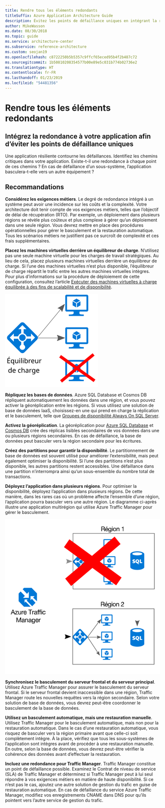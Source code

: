 ```yaml
---
title: Rendre tous les éléments redondants
titleSuffix: Azure Application Architecture Guide
description: Évitez les points de défaillance uniques en intégrant la redondance à votre application.
author: MikeWasson
ms.date: 08/30/2018
ms.topic: guide
ms.service: architecture-center
ms.subservice: reference-architecture
ms.custom: seojan19
ms.openlocfilehash: c8722250b5b5357c9ffcf65eced95b4f2b487c72
ms.sourcegitcommit: 1b50810208354577b00e89e5c031b774b02736e2
ms.translationtype: HT
ms.contentlocale: fr-FR
ms.lasthandoff: 01/23/2019
ms.locfileid: "54481356"
---
```

# <a name="make-all-things-redundant"></a>Rendre tous les éléments redondants

## <a name="build-redundancy-into-your-application-to-avoid-having-single-points-of-failure"></a>Intégrez la redondance à votre application afin d’éviter les points de défaillance uniques

Une application résiliente contourne les défaillances. Identifiez les chemins critiques dans votre application. Existe-t-il une redondance à chaque point de ces chemins ? En cas de défaillance d’un sous-système, l’application basculera-t-elle vers un autre équipement ?

## <a name="recommendations"></a>Recommandations

**Considérez les exigences métiers**. Le degré de redondance intégré à un système peut avoir une incidence sur les coûts et la complexité. Votre architecture doit tenir compte de vos exigences métiers, telles que l’objectif de délai de récupération (RTO). Par exemple, un déploiement dans plusieurs régions se révèle plus coûteux et plus complexe à gérer qu’un déploiement dans une seule région. Vous devrez mettre en place des procédures opérationnelles pour gérer le basculement et la restauration automatique. Tous les scénarios métiers ne justifient pas ce surcroît de complexité et ces frais supplémentaires.

**Placez les machines virtuelles derrière un équilibreur de charge**. N’utilisez pas une seule machine virtuelle pour les charges de travail stratégiques. Au lieu de cela, placez plusieurs machines virtuelles derrière un équilibreur de charge. Si l’une des machines virtuelles n’est plus disponible, l’équilibreur de charge répartit le trafic entre les autres machines virtuelles intègres. Pour plus d’informations sur la procédure de déploiement de cette configuration, consultez l’article [Exécuter des machines virtuelles à charge équilibrée à des fins de scalabilité et de disponibilité][multi-vm-blueprint].

![Diagramme de machines virtuelles à charge équilibrée](./images/load-balancing.svg)

**Répliquez les bases de données**. Azure SQL Database et Cosmos DB répliquent automatiquement les données dans une région, et vous pouvez activer la géoréplication entre les régions. Si vous utilisez une solution de base de données IaaS, choisissez-en une qui prend en charge la réplication et le basculement, telle que [Groupes de disponibilité Always On SQL Server][sql-always-on].

**Activez la géoréplication**. La géoréplication pour [Azure SQL Database][sql-geo-replication] et [Cosmos DB][cosmosdb-geo-replication] crée des réplicas lisibles secondaires de vos données dans une ou plusieurs régions secondaires. En cas de défaillance, la base de données peut basculer vers la région secondaire pour les écritures.

**Créez des partitions pour garantir la disponibilité**. Le partitionnement de base de données est souvent utilisé pour améliorer l’extensibilité, mais peut également optimiser la disponibilité. Si l’une des partitions n’est plus disponible, les autres partitions restent accessibles. Une défaillance dans une partition n’interrompra ainsi qu’un sous-ensemble du nombre total de transactions.

**Déployez l’application dans plusieurs régions**. Pour optimiser la disponibilité, déployez l’application dans plusieurs régions. De cette manière, dans les rares cas où un problème affecte l’ensemble d’une région, l’application pourra basculer vers une autre région. Le diagramme ci-après illustre une application multirégion qui utilise Azure Traffic Manager pour gérer le basculement.

![Diagramme d’utilisation d’Azure Traffic Manager pour gérer le basculement](./images/failover.svg)

**Synchronisez le basculement du serveur frontal et du serveur principal**. Utilisez Azure Traffic Manager pour assurer le basculement du serveur frontal. Si le serveur frontal devient inaccessible dans une région, Traffic Manager route les nouvelles requêtes vers la région secondaire. Selon votre solution de base de données, vous devrez peut-être coordonner le basculement de la base de données.

**Utilisez un basculement automatique, mais une restauration manuelle**. Utilisez Traffic Manager pour le basculement automatique, mais non pour la restauration automatique. Dans le cas d’une restauration automatique, vous risquez de basculer vers la région primaire avant que celle-ci soit complètement intègre. À la place, vérifiez que tous les sous-systèmes de l’application sont intègres avant de procéder à une restauration manuelle. En outre, selon la base de données, vous devrez peut-être vérifier la cohérence des données avant d’effectuer la restauration.

**Incluez une redondance pour Traffic Manager**. Traffic Manager constitue un point de défaillance possible. Examinez le Contrat de niveau de service (SLA) de Traffic Manager et déterminez si Traffic Manager peut à lui seul répondre à vos exigences métiers en matière de haute disponibilité. Si ce n’est pas le cas, ajoutez une autre solution de gestion du trafic en guise de restauration automatique. En cas de défaillance du service Azure Traffic Manager, modifiez vos enregistrements CNAME dans DNS pour qu’ils pointent vers l’autre service de gestion du trafic.

<!-- links -->

[multi-vm-blueprint]: ../../reference-architectures/virtual-machines-windows/multi-vm.md

[cassandra]: https://cassandra.apache.org/
[cosmosdb-geo-replication]: /azure/cosmos-db/distribute-data-globally
[sql-always-on]: https://msdn.microsoft.com/library/hh510230.aspx
[sql-geo-replication]: /azure/sql-database/sql-database-geo-replication-overview
